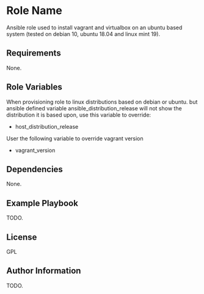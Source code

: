Role Name
=========

Ansible role used to install vagrant and virtualbox on an ubuntu based system (tested on debian 10, ubuntu 18.04 and linux mint 19).

Requirements
------------

None.

Role Variables
--------------

When provisioning role to linux distributions based on debian or ubuntu. but ansible defined variable ansible_distribution_release will not show the distribution it is based upon, use this variable to override:
- host_distribution_release

User the following variable to override vagrant version
- vagrant_version

Dependencies
------------

None.

Example Playbook
----------------

TODO.

License
-------

GPL

Author Information
------------------

TODO.
